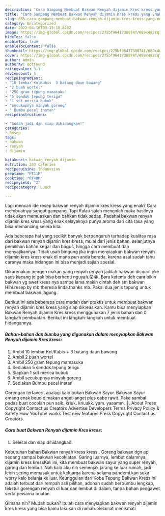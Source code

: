 ```yaml
---
description: "Cara Gampang Membuat Bakwan Renyah dijamin Kres kress yang Enak Banget, Buat Buka Puasa Menggugah Selera"
title: "Cara Gampang Membuat Bakwan Renyah dijamin Kres kress yang Enak Banget, Buat Buka Puasa Menggugah Selera"
slug: 655-cara-gampang-membuat-bakwan-renyah-dijamin-kres-kress-yang-enak-banget-buat-buka-puasa-menggugah-selera
category: Uncategorized
date: 2022-04-16T03:15:18.828Z
image: https://img-global.cpcdn.com/recipes/275bf9641738074f/680x482cq70/bakwan-renyah-dijamin-kres-kress-foto-resep-utama.jpg
hideToc: false
enableToc: true
enableTocContent: false
thumbnail: https://img-global.cpcdn.com/recipes/275bf9641738074f/680x482cq70/bakwan-renyah-dijamin-kres-kress-foto-resep-utama.jpg
cover: https://img-global.cpcdn.com/recipes/275bf9641738074f/680x482cq70/bakwan-renyah-dijamin-kres-kress-foto-resep-utama.jpg
author: Admin
authorAv: notfound
ratingvalue: 3.1
reviewcount: 6
recipeingredient:
- "10 lembar KolKubis  3 batang daun bawang"
- "2 buah wortel"
- "250 gram tepung mamasuka"
- "5 sendok tepung terigu"
- "1 sdt merica bubuk"
- "secukupnya minyak goreng"
- " Bumbu pecel instan"
recipeinstructions:

- "Sudah jadi dan siap dihidangkan!"
categories:
- Resep
tags:
- bakwan
- renyah
- dijamin

katakunci: bakwan renyah dijamin 
nutrition: 283 calories
recipecuisine: Indonesian
preptime: "PT11M"
cooktime: "PT48M"
recipeyield: "2"
recipecategory: Lunch

---
```



Lagi mencari ide resep bakwan renyah dijamin kres kress yang enak? Cara membuatnya sangat gampang. Tapi Kalau salah mengolah maka hasilnya tidak akan memuaskan dan bahkan tidak sedap. Padahal bakwan renyah dijamin kres kress yang enak selayaknya punya aroma dan cita rasa yang bisa memancing selera kita.


Ada beberapa hal yang sedikit banyak berpengaruh terhadap kualitas rasa dari bakwan renyah dijamin kres kress, mulai dari jenis bahan, selanjutnya pemilihan bahan segar dan bagus, hingga cara membuat dan menyajikannya. Tidak usah bingung jika ingin menyiapkan bakwan renyah dijamin kres kress enak di mana pun anda berada, karena asal sudah tahu caranya maka hidangan ini bisa menjadi sajian spesial.

Dikarenakan pengen makan yang renyah renyah jadilah bakwan dicocol pke saus kacang jd gak bisa berhenti nguyah.😜😜. Baru ketemu deh cara bikin bakwan yg awet kress nya sampe lama.makin cintah deh sm bakwan Hihi.resep by mb theresia linda.thanks mb. Pakai dua jenis tepung untuk membuat bakwan jagung.


Berikut ini ada beberapa cara mudah dan praktis untuk membuat bakwan renyah dijamin kres kress yang siap dikreasikan. Kamu bisa menyiapkan Bakwan Renyah dijamin Kres kress menggunakan 7 jenis bahan dan 0 langkah pembuatan. Berikut ini langkah-langkah untuk membuat hidangannya.

<!--inarticleads1-->

##### Bahan-bahan dan bumbu yang digunakan dalam menyiapkan Bakwan Renyah dijamin Kres kress:

1. Ambil 10 lembar Kol/Kubis + 3 batang daun bawang
1. Ambil 2 buah wortel
1. Ambil 250 gram tepung mamasuka
1. Sediakan 5 sendok tepung terigu
1. Siapkan 1 sdt merica bubuk
1. Ambil secukupnya minyak goreng
1. Sediakan  Bumbu pecel instan


Gorengan terfavorit apalagi kalo bukan Bakwan Sayur. Bakwan Sayur emang enak beud dimakan anget-anget plus cabe rawit. Pake sambal pedas buat cocolan pun asik. kriuk. kriuukk. yam. yaaamm. 🤤. About Press Copyright Contact us Creators Advertise Developers Terms Privacy Policy &amp; Safety How YouTube works Test new features Press Copyright Contact us Creators. 

<!--inarticleads2-->

##### Cara buat Bakwan Renyah dijamin Kres kress:


1. Selesai dan siap dihidangkan!

Kebutuhan bahan Bakwan renyah kress kress.. Goreng bakwan dgn api sedang sampai bakwan kecoklatan. Garing luarnya, lembut dalamnya, dijamin kress kressKali ini, kita membuat bakwan sayur yang super renyah, garing dan lembut. Nah kalo aku nih semenjak jarang ke luar rumah, jadi lebih sering memasak untuk keluarga karena selama pandemi kan suka worry kalo belanja ke luar. Keunggulan dari Kobe Tepung Bakwan Kress ini adalah terbuat dari rempah asli pilihan, adonan sudah berbumbu lengkap, tekstur gorengan renyah di luar dan lembut di dalam, tanpa bahan pengawet serta pewarna buatan. 

Gimana nih? Mudah bukan? Itulah cara menyiapkan bakwan renyah dijamin kres kress yang bisa kamu lakukan di rumah. Selamat menikmati
